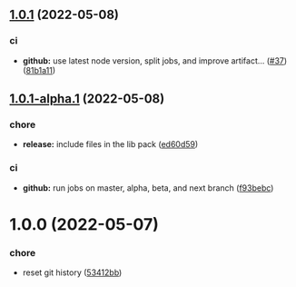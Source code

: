 ## [1.0.1](https://github.com/blephy/simple-rxstate/compare/v1.0.0...v1.0.1) (2022-05-08)


### ci

* **github:** use latest node version, split jobs, and improve artifact… ([#37](https://github.com/blephy/simple-rxstate/issues/37)) ([81b1a11](https://github.com/blephy/simple-rxstate/commit/81b1a113c2e1d8c3c182120d707aa664cee37b3a))

## [1.0.1-alpha.1](https://github.com/blephy/simple-rxstate/compare/v1.0.0...v1.0.1-alpha.1) (2022-05-08)


### chore

* **release:** include files in the lib pack ([ed60d59](https://github.com/blephy/simple-rxstate/commit/ed60d5955b5c05b34de41f86e8aafbfccb172077))


### ci

* **github:** run jobs on master, alpha, beta, and next branch ([f93bebc](https://github.com/blephy/simple-rxstate/commit/f93bebc0555d163e12f9ecf404dc5beabd350ade))

# 1.0.0 (2022-05-07)


### chore

* reset git history ([53412bb](https://github.com/blephy/simple-rxstate/commit/53412bbb713c8e38f4d9a6d291231d6000e4f3c8))

